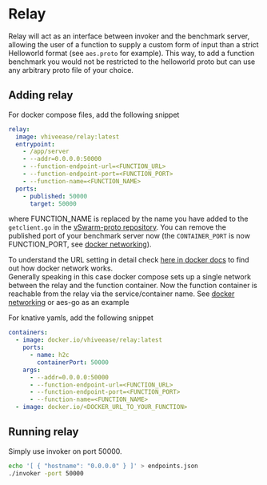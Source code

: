 # Relay

Relay will act as an interface between invoker and the benchmark server, allowing the user of a function to supply a custom form of input than a strict Helloworld format (see `aes.proto` for example). This way, to add a function benchmark you would not be restricted to the helloworld proto but can use any arbitrary proto file of your choice.

## Adding relay

For docker compose files, add the following snippet

```yaml
relay:
  image: vhiveease/relay:latest
  entrypoint:
    - /app/server
    - --addr=0.0.0.0:50000
    - --function-endpoint-url=<FUNCTION_URL>
    - --function-endpoint-port=<FUNCTION_PORT>
    - --function-name=<FUNCTION_NAME>
  ports:
    - published: 50000
      target: 50000
```
where FUNCTION_NAME is replaced by the name you have added to the `getclient.go` in the [vSwarm-proto repository](https://github.com/ease-lab/vSwarm-proto/blob/main/grpcclient/getclient.go). You can remove the published port of your benchmark server now (the `CONTAINER_PORT` is now FUNCTION_PORT, see [docker networking](https://docs.docker.com/compose/networking/)).

To understand the URL setting in detail check [here in docker docs](https://docs.docker.com/compose/networking/) to find out how docker network works.  
Generally speaking in this case docker compose sets up a single network between the relay and the function container. Now the function container is reachable from the relay via the service/container name. See [docker networking](https://docs.docker.com/compose/networking/) or aes-go as an example

For knative yamls, add the following snippet

```yaml
containers:
  - image: docker.io/vhiveease/relay:latest
    ports:
      - name: h2c
        containerPort: 50000
    args:
      - --addr=0.0.0.0:50000
      - --function-endpoint-url=<FUNCTION_URL>
      - --function-endpoint-port=<FUNCTION_PORT>
      - --function-name=<FUNCTION_NAME>
  - image: docker.io/<DOCKER_URL_TO_YOUR_FUNCTION>
```

## Running relay

Simply use invoker on port 50000.

```bash
echo '[ { "hostname": "0.0.0.0" } ]' > endpoints.json
./invoker -port 50000
```
